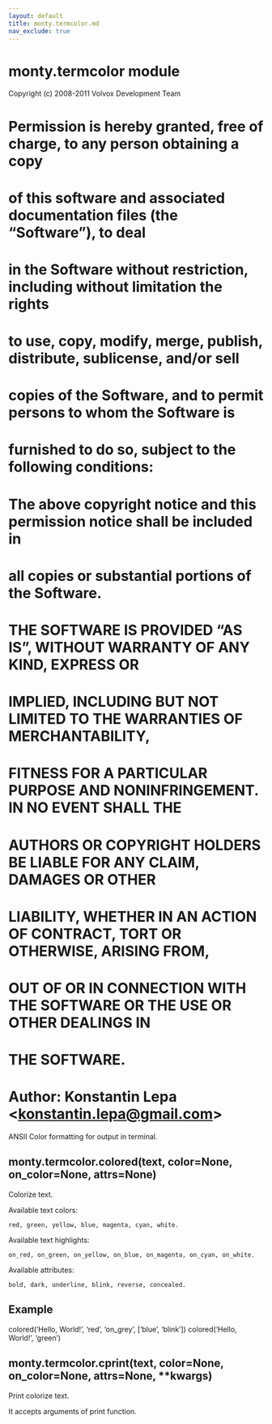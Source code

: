 ```yaml
---
layout: default
title: monty.termcolor.md
nav_exclude: true
---
```


# monty.termcolor module

Copyright (c) 2008-2011 Volvox Development Team

# Permission is hereby granted, free of charge, to any person obtaining a copy

# of this software and associated documentation files (the “Software”), to deal

# in the Software without restriction, including without limitation the rights

# to use, copy, modify, merge, publish, distribute, sublicense, and/or sell

# copies of the Software, and to permit persons to whom the Software is

# furnished to do so, subject to the following conditions:

#

# The above copyright notice and this permission notice shall be included in

# all copies or substantial portions of the Software.

#

# THE SOFTWARE IS PROVIDED “AS IS”, WITHOUT WARRANTY OF ANY KIND, EXPRESS OR

# IMPLIED, INCLUDING BUT NOT LIMITED TO THE WARRANTIES OF MERCHANTABILITY,

# FITNESS FOR A PARTICULAR PURPOSE AND NONINFRINGEMENT. IN NO EVENT SHALL THE

# AUTHORS OR COPYRIGHT HOLDERS BE LIABLE FOR ANY CLAIM, DAMAGES OR OTHER

# LIABILITY, WHETHER IN AN ACTION OF CONTRACT, TORT OR OTHERWISE, ARISING FROM,

# OUT OF OR IN CONNECTION WITH THE SOFTWARE OR THE USE OR OTHER DEALINGS IN

# THE SOFTWARE.

#

# Author: Konstantin Lepa <[konstantin.lepa@gmail.com](mailto:konstantin.lepa@gmail.com)>

ANSII Color formatting for output in terminal.

## monty.termcolor.colored(text, color=None, on_color=None, attrs=None)

Colorize text.

Available text colors:

```none
red, green, yellow, blue, magenta, cyan, white.
```

Available text highlights:

```none
on_red, on_green, on_yellow, on_blue, on_magenta, on_cyan, on_white.
```

Available attributes:

```none
bold, dark, underline, blink, reverse, concealed.
```

## Example

colored(‘Hello, World!’, ‘red’, ‘on_grey’, [‘blue’, ‘blink’])
colored(‘Hello, World!’, ‘green’)

## monty.termcolor.cprint(text, color=None, on_color=None, attrs=None, \*\*kwargs)

Print colorize text.

It accepts arguments of print function.